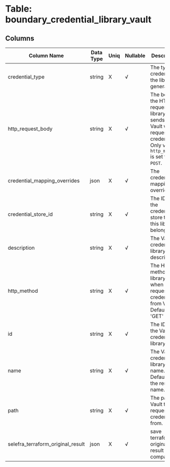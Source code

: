 # Table: boundary_credential_library_vault

## Columns 

|  Column Name   |  Data Type  | Uniq | Nullable | Description | 
|  ----  | ----  | ----  | ----  | ---- | 
| credential_type | string | X | √ | The type of credential the library generates. | 
| http_request_body | string | X | √ | The body of the HTTP request the library sends to Vault when requesting credentials. Only valid if `http_method` is set to `POST`. | 
| credential_mapping_overrides | json | X | √ | The credential mapping override. | 
| credential_store_id | string | X | √ | The ID of the credential store that this library belongs to. | 
| description | string | X | √ | The Vault credential library description. | 
| http_method | string | X | √ | The HTTP method the library uses when requesting credentials from Vault. Defaults to 'GET' | 
| id | string | X | √ | The ID of the Vault credential library. | 
| name | string | X | √ | The Vault credential library name. Defaults to the resource name. | 
| path | string | X | √ | The path in Vault to request credentials from. | 
| selefra_terraform_original_result | json | X | √ | save terraform original result for compatibility | 


